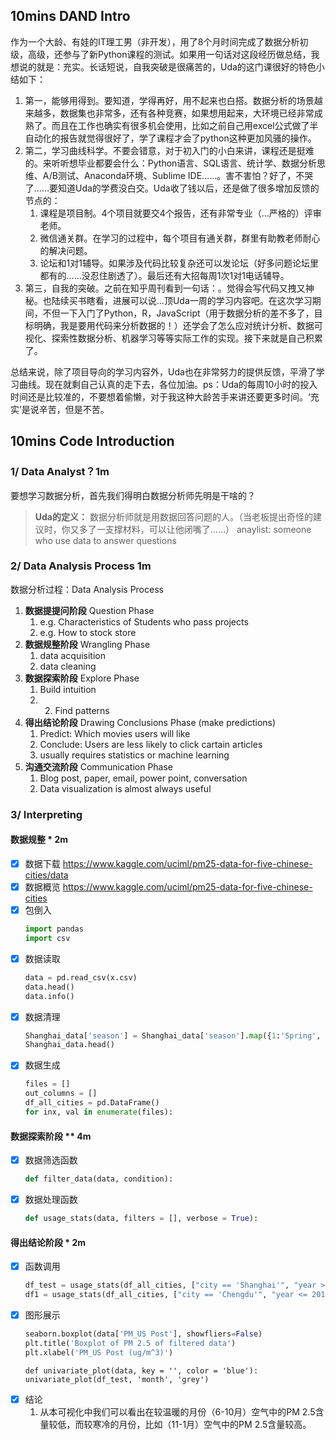 ## 10mins DAND Intro
作为一个大龄、有娃的IT理工男（非开发），用了8个月时间完成了数据分析初级，高级，还参与了新Python课程的测试。如果用一句话对这段经历做总结，我想说的就是：充实。长话短说，自我突破是很痛苦的，Uda的这门课很好的特色小结如下：

1. 第一，能够用得到。要知道，学得再好，用不起来也白搭。数据分析的场景越来越多，数据集也非常多，还有各种竞赛，如果想用起来，大环境已经非常成熟了。而且在工作也确实有很多机会使用，比如之前自己用excel公式做了半自动化的报告就觉得很好了，学了课程才会了python这种更加风骚的操作。
2. 第二，学习曲线科学。不要会错意，对于初入门的小白来讲，课程还是挺难的。来听听想毕业都要会什么：Python语言、SQL语言、统计学、数据分析思维、A/B测试、Anaconda环境、Sublime IDE……。害不害怕？好了，不哭了……要知道Uda的学费没白交。Uda收了钱以后，还是做了很多增加反馈的节点的：
	1. 课程是项目制。4个项目就要交4个报告，还有非常专业（…严格的）评审老师。
	2. 微信通关群。在学习的过程中，每个项目有通关群，群里有助教老师耐心的解决问题。
	3. 论坛和1对1辅导。如果涉及代码比较复杂还可以发论坛（好多问题论坛里都有的……没忍住剧透了）。最后还有大招每周1次1对1电话辅导。
4. 第三，自我的突破。之前在知乎周刊看到一句话：。觉得会写代码又拽又神秘。也陆续买书瞎看，进展可以说…顶Uda一周的学习内容吧。在这次学习期间，不但一下入门了Python，R，JavaScript（用于数据分析的差不多了，目标明确，我是要用代码来分析数据的！）还学会了怎么应对统计分析、数据可视化、探索性数据分析、机器学习等等实际工作的实现。接下来就是自己积累了。

总结来说，除了项目导向的学习内容外，Uda也在非常努力的提供反馈，平滑了学习曲线。现在就剩自己认真的走下去，各位加油。ps：Uda的每周10小时的投入时间还是比较准的，不要想着偷懒，对于我这种大龄苦手来讲还要更多时间。‘充实’是说辛苦，但是不苦。

## 10mins Code Introduction
### 1/ Data Analyst？1m
要想学习数据分析，首先我们得明白数据分析师先明是干啥的？

>**Uda的定义：**
数据分析师就是用数据回答问题的人。（当老板提出奇怪的建议时，你又多了一支撑材料，可以让他闭嘴了……）
anaylist: someone who use data to answer questions

### 2/ Data Analysis Process 1m
数据分析过程：Data Analysis Process
1. **数据提提问阶段** Question Phase
	1. e.g. Characteristics of Students who pass projects
	2. e.g. How to stock store
4. **数据规整阶段** Wrangling Phase
	1. data acquisition
    2. data cleaning
5. **数据探索阶段** Explore Phase
	1. Build intuition
	2. 2. Find patterns
6. **得出结论阶段** Drawing Conclusions Phase (make predictions)
	1. Predict: Which movies users will like
	2. Conclude: Users are less likely to click cartain articles
	3. usually requires statistics or machine learning
7. **沟通交流阶段** Communication Phase
	1. Blog post, paper, email, power point, conversation
	2. Data visualization is almost always useful

### 3/ Interpreting 
#### 数据规整 * 2m
- [x] 数据下载
  https://www.kaggle.com/uciml/pm25-data-for-five-chinese-cities/data
- [x] 数据概览
  https://www.kaggle.com/uciml/pm25-data-for-five-chinese-cities
- [x] 包倒入
  ```python
  import pandas
  import csv
  ```
- [x] 数据读取
  ```python
  data = pd.read_csv(x.csv)
  data.head()
  data.info()
  ```
- [x] 数据清理
  ```python
  Shanghai_data['season'] = Shanghai_data['season'].map({1:'Spring', 2:'Summer', 3:'Autumn', 4: 'Winter'})
  Shanghai_data.head()
  ```
- [x] 数据生成
  ```python
  files = []
  out_columns = []
  df_all_cities = pd.DataFrame()
  for inx, val in enumerate(files):
  ```
####  数据探索阶段 ** 4m
- [x] 数据筛选函数 

  ```python
  def filter_data(data, condition):
  ```

- [x] 数据处理函数  

  ```python
  def usage_stats(data, filters = [], verbose = True):
  ```

#### 得出结论阶段 * 2m
- [x] 函数调用
  ```python
  df_test = usage_stats(df_all_cities, ["city == 'Shanghai'", "year >= 2012"])
  df1 = usage_stats(df_all_cities, ["city == 'Chengdu'", "year <= 2015"])
  ```
- [x] 图形展示
  ```python
  seaborn.boxplot(data['PM_US Post'], showfliers=False)
  plt.title('Boxplot of PM 2.5 of filtered data')
  plt.xlabel('PM_US Post (ug/m^3)')
  ```
  ```
  def univariate_plot(data, key = '', color = 'blue'):
  univariate_plot(df_test, 'month', 'grey')
  ```
- [x] 结论
  1. 从本可视化中我们可以看出在较温暖的月份（6-10月）空气中的PM 2.5含量较低，而较寒冷的月份，比如（11-1月）空气中的PM 2.5含量较高。


